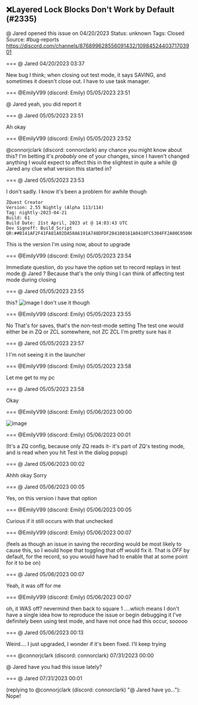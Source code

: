 ## ❌Layered Lock Blocks Don't Work by Default (#2335)
@ Jared opened this issue on 04/20/2023
Status: unknown
Tags: Closed
Source: #bug-reports https://discord.com/channels/876899628556091432/1098452440371703901


=== @ Jared 04/20/2023 03:37

New bug I think; when closing out test mode, it says SAVING, and sometimes it doesn't close out. I have to use task manager.

=== @EmilyV99 (discord: Emily) 05/05/2023 23:51

@ Jared yeah, you did report it

=== @ Jared 05/05/2023 23:51

Ah okay

=== @EmilyV99 (discord: Emily) 05/05/2023 23:52

@connorjclark (discord: connorclark) any chance you might know about this? I'm betting it's *probably* one of your changes, since I haven't changed anything I would expect to affect this in the slightest in quite a while
@ Jared any clue what version this started in?

=== @ Jared 05/05/2023 23:53

I don't sadly. I know it's been a problem for awhile though
```
ZQuest Creator
Version: 2.55 Nightly (Alpha 113/114)
Tag: nightly-2023-04-21
Build: 61
Build Date: 21st April, 2023 at @ 14:03:43 UTC
Dev Signoff: Build_Script
QR:##B141AF2F41FA81A02DA58A6191A748DFDF284100161A0410FC5304FF2A00C05000000000008F1201128C084000000000000010000000000000000000000000000000000000000000000000000000000019866C3140300000000000000000000000000000##
```
This is the version I'm using now, about to upgrade

=== @EmilyV99 (discord: Emily) 05/05/2023 23:54

Immediate question, do you have the option set to record replays in test mode @ Jared ?
Because that's the only thing I can think of affecting test mode during closing

=== @ Jared 05/05/2023 23:55

this?
![image](https://cdn.discordapp.com/attachments/1098452440371703901/1104194689722220625/image.png?ex=65eba570&is=65d93070&hm=933ce8bd2df969cdb1cd3fbc7f7d023545c67f22a1bc39d50543a82dce66178c&)
I don't use it though

=== @EmilyV99 (discord: Emily) 05/05/2023 23:55

No
That's for saves, that's the non-test-mode setting
The test one would either be in ZQ or ZCL somewhere, not ZC
ZCL I'm pretty sure has it

=== @ Jared 05/05/2023 23:57

I
I'm not seeing it in the launcher

=== @EmilyV99 (discord: Emily) 05/05/2023 23:58

Let me get to my pc

=== @ Jared 05/05/2023 23:58

Okay

=== @EmilyV99 (discord: Emily) 05/06/2023 00:00


![image](https://cdn.discordapp.com/attachments/1098452440371703901/1104195935191445554/image.png?ex=65eba699&is=65d93199&hm=9ad32a9257991a12d3cd52a9392111da4030ebec3cd49ec4b662657ac9e58715&)

=== @EmilyV99 (discord: Emily) 05/06/2023 00:01

(It's a ZQ config, because only ZQ reads it- it's part of ZQ's testing mode, and is read when you hit Test in the dialog popup)

=== @ Jared 05/06/2023 00:02

Ahhh okay
Sorry

=== @ Jared 05/06/2023 00:05

Yes, on this version i have that option

=== @EmilyV99 (discord: Emily) 05/06/2023 00:05

Curious if it still occurs with that unchecked

=== @EmilyV99 (discord: Emily) 05/06/2023 00:07

(feels as though an issue in saving the recording would be most likely to cause this, so I would hope that toggling that off would fix it. That is *OFF* by default, for the record, so you would have had to enable that at some point for it to be on)

=== @ Jared 05/06/2023 00:07

Yeah, it was off for me

=== @EmilyV99 (discord: Emily) 05/06/2023 00:07

oh, it WAS off?
nevermind then
back to square 1
....which means I don't have a single idea how to reproduce the issue or begin debugging it
I've definitely been using test mode, and have not once had this occur, sooooo

=== @ Jared 05/06/2023 00:13

Weird....
I just upgraded, I wonder if it's been fixed. I'll keep trying

=== @connorjclark (discord: connorclark) 07/31/2023 00:00

@ Jared have you had this issue lately?

=== @ Jared 07/31/2023 00:01

(replying to @connorjclark (discord: connorclark) "@ Jared have yo…"): Nope!

